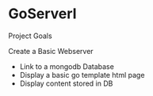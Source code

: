 # GoServerI

Project Goals

Create a Basic Webserver
- Link to a mongodb Database
- Display a basic go template html page
- Display content stored in DB
